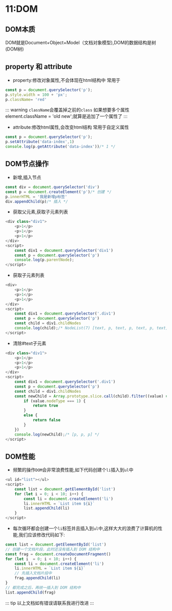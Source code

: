# 11:DOM
## DOM本质
DOM就是Document+Object+Model（文档对象模型),DOM的数据结构是树(DOM树)
## property 和 attribute
- property:修改对象属性,不会体现在html结构中
常用于
```js
const p = document.querySelector('p');
p.style.width = 100 + 'px';
p.className= 'red'
```
::: warning
`className`会覆盖掉之前的`class`  如果想要多个属性element.className = 'old new';就算是追加了一个属性了
:::
- attribute:修改html属性,会改变html结构
常用于自定义属性
``` js
const p = document.querySelector('p');
p.setAttribute('data-index',1)
console.log(p.getAttribute('data-index'))/* 1 */
```

## DOM节点操作
- 新增,插入节点
```js
const div = document.querySelector('div')
const p = document.createElement('p')/* 创建 */
p.innerHTML = '我是新增p标签'
div.appendChild(p)/* 插入 */        
```
- 获取父元素,获取子元素列表
```js
<div class="div1">
    <p>1</p>
    <p>1</p>
    <p>1</p>
</div>
<script>
    const div1 = document.querySelector('div1')
    const p = document.querySelector('p')
    console.log(p.parentNode);
</script>
``` 
- 获取子元素列表
```js
<div>
    <p>1</p>
    <p>1</p>
    <p>1</p>
</div>
<script>
    const div1 = document.querySelector('.div1')
    const p = document.querySelector('p')
    const child = div1.childNodes
    console.log(child);/* NodeList(7) [text, p, text, p, text, p, text] */ 
</script>    
```       
- 清除#text子元素
``` js
<div class="div1">
    <p>1</p>
    <p>1</p>
    <p>1</p>
</div>
<script>
    const div1 = document.querySelector('.div1')
    const p = document.querySelector('p')
    const child = div1.childNodes
    const newChild = Array.prototype.slice.call(child).filter((value) => {
        if (value.nodeType === 1) {
            return true
        }
        else {
            return false
        }
    })
    console.log(newChild);/* [p, p, p] */
</script>
```  
## DOM性能
- 频繁的操作`DOM`会非常浪费性能,如下代码创建个`li`插入到`ul`中
```js
<ul id="list"></ul>
<script>
    const list = document.getElementById('list')
    for (let i = 0; i < 10; i++) {
        const li = document.createElement('li')
        li.innerHTML = `List item ${i}`
        list.appendChild(li)
    }
</script>
```
- 每次循环都会创建一个`li`标签并且插入到`ul`中,这样大大的浪费了计算机的性能,我们应该修改代码如下:
```js
const list = document.getElementById('list')
// 创建一个文档片段，此时还没有插入到 DOM 结构中
const frag = document.createDocumentFragment()
for (let i  = 0; i < 10; i++) {
    const li = document.createElement('li')
    li.innerHTML = `List item ${i}`
    // 先插入文档片段中
    frag.appendChild(li)
}
// 都完成之后，再统一插入到 DOM 结构中
list.appendChild(frag)
```  
::: tip
以上文档如有错误请联系我进行改进
:::